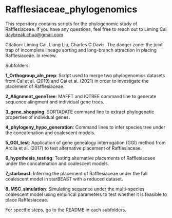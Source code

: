 # Rafflesiaceae_phylogenomics
This repository contains scripts for the phylogenomic study of Rafflesiaceae. If you have any questions, feel free to reach out to Liming Cai daybreak.chua@gmail.com

Citation: Liming Cai, Liang Liu, Charles C Davis. The danger zone: the joint trap of incomplete lineage sorting and long-branch attraction in placing Rafflesiaceae. In review.

Subfolders:

**1_Orthogroup_aln_prep**: Script used to merge two phylogenomics datasets from Cai et al. (2019) and Cai et al. (2021) in order to investigate the placement of Rafflesiaceae.

**2_Alignment_geneTree**: MAFFT and IQTREE command line to generate sequence alingment and individual gene trees.

**3_gene_shopping**: SORTADATE command line to extract phylogenetic properties of individual genes.

**4_phylogeny_hypo_generation**: Command lines to infer species tree under the concatenation and coalescent models.

**5_GGI_test**: Application of gene genealogy interrogation (GGI) method from Arcila et al. (2017) to test alternative placement of Rafflesiaceae.

**6_hypothesis_testing**: Testing alternative placements of Rafflesiacaee under the concatenation and coalescent models.

**7_starbeast**: Inferring the placement of Rafflesiaceae under the full coalescent model in starBEAST with a reduced dataset.

**8_MSC_simulation**: Simulating sequence under the multi-species coalescent model using empirical parameters to test whether it is feasible to place Rafflesiaceae.

For specific steps, go to the README in each subfolders.

